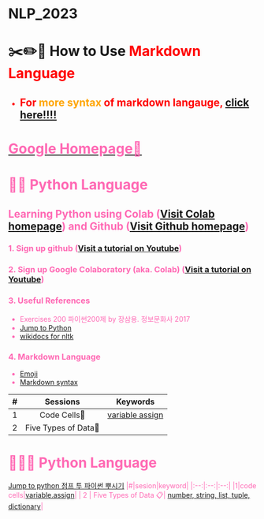 # NLP_2023

# ✂️✏️📌 **How to Use <font color = 'red'> Markdown Language**
- ## For <font color = 'orange'> more syntax </font> of markdown langauge, [click here!!!!](https://www.markdownguide.org/basic-syntax/)
# **[<font color = 'hotpink'>Google Homepage🍧](https://www.google.com/)**

# 🐇🍀 **Python Language**

## **Learning Python** using **Colab** ([Visit Colab homepage](https://colab.research.google.com/?utm_source=scs-index)) and **Github** ([Visit Github homepage](https://github.com/))

### **1. Sign up github** ([Visit a tutorial on Youtube](https://www.youtube.com/watch?v=c-NikCpec7U))
### **2. Sign up Google Colaboratory** (aka. Colab) ([Visit a tutorial on Youtube](https://www.youtube.com/watch?v=2X_EU18OeYM))

### **3. Useful References**
- Exercises 200 파이썬200제 by 장삼용. 정보문화사 2017
- [Jump to Python](https://wikidocs.net/book/1)
- [wikidocs for nltk](https://wikidocs.net/21667)

### **4. Markdown Language**
* [Emoji](https://gist.github.com/rxaviers/7360908)
* [Markdown syntax](https://www.markdownguide.org/basic-syntax/)

|#|Sessions|Keywords|
|:--:|:--:|:--:|
|1 |Code Cells🔅|[variable assign](https://github.com/YE1NY/NLP_2023/blob/main/1_CodeCells_Basic_.ipynb) |
|2|Five Types of Data👮|||





# 👼🎀💎 Python Language
[Jump to python 점프 투 파이썬 뿌시기](https://wikidocs.net/book/1)
|#|sesion|keyword|
|:--:|:--:|:--:|
|1|code cells|[variable.assign](https://github.com/YE1NY/NLP_2023/blob/main/1_CodeCells_Basic_.ipynb)|
| 2 | Five Types of Data 📋| [number, string, list, tuple, dictionary](https://github.com/YE1NY/NLP_2023/blob/main/2_FiveTypesofData.ipynb)|
